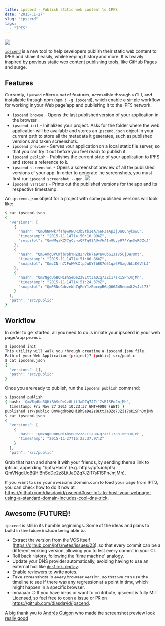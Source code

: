 ```yaml
---
title: ipscend - Publish static web content to IPFS
date: "2015-11-27"
slug: "ipscend"
tags: 
  - "IPFS"
---
```


[![](/img/ipscend.png)](https://github.com/diasdavid/ipscend)

[`ipscend`](https://github.com/diasdavid/ipscend) is a new tool to help developers publish their static web content to IPFS and share it easily, while keeping history and more. It is heavily inspired by previous static web content publishing tools, like GitHub Pages and surge.

## Features

Currently, `ipscend` offers a set of features, accessible through a CLI, and installable through npm (`npm i -g ipscend`), which enable a simple workflow for working in your Web page/app and publishing it to the IPFS network.

- `ipscend browse` - Opens the last published version of your application in the browser.
- `ipscend init` - Initializes your project. Asks for the folder where the web application will be available and stores an `ipscend.json` object in your current path to store all the metadata it generates, such as published versions and taken screenshots.
- `ipscend preview` - Serves your application on a local static file server, so that you can try it out before you feel ready to publish it.
- `ipscend publish` - Publishes the current state of your application to IPFS and stores a reference to it.
- `ipscend screenshot` - Opens a screenshot preview of all the published versions of your app. In order to generate the screenshots, you must first run `ipscend screenshot --gen`.
![](http://zippy.gfycat.com/TameDampKob.gif)
- `ipscend versions` - Prints out the published versions for the app and its respective timestamp.

An `ipscend.json` object for a project with some published versions will look like:

```bash
$ cat ipscend.json
{
  "versions": [
    {
      "hash": "QmQhNMwk7fThpwRNUR3bStb1eA7aeFJaApZjDaQCnykowL",
      "timestamp": "2015-11-14T14:50:10.998Z",
      "snapshot": "QmNMqiKZG7gCsnaQFTqG3AUeVhA1n8byy974Yqn3qRGZcJ"
    },
    {
      "hash": "QmSAmgQPCWjbrpbYHZQ2rVkH7a9vavubG1Jzv5CjDWrUmt",
      "timestamp": "2015-11-14T14:51:00.860Z",
      "snapshot": "QmcCNrn72FuHWkXtpJuUYfbH87d61qa6PSagUbLiK6VfLJ"
    },
    {
      "hash": "QmVNgdUoBQHiBhSeDe2z8LttJaDZq7JZi17sR1SPnJmjMh",
      "timestamp": "2015-11-14T14:51:24.379Z",
      "snapshot": "QmP5NuGdozeWaZqEdY1zBpcupB6qQ66AWReqm4L2vJzt73"
    }
  ],
  "path": "src/public"
}
```

## Workflow

In order to get started, all you need to do is initiate your ipscend in your web page/app project:

```bash
$ ipscend init
This utility will walk you through creating a ipscend.json file.
Path of your Web Application (project)? (public) src/public
$ cat ipscend.json
{
  "versions": [],
  "path": "src/public"
}
```

Once you are ready to publish, run the `ipscend publish` command:

```bash
$ ipscend publish
{ hash: 'QmVNgdUoBQHiBhSeDe2z8LttJaDZq7JZi17sR1SPnJmjMh',
  timestamp: Fri Nov 27 2015 10:23:37 GMT+0000 (WET) }
published src/public QmVNgdUoBQHiBhSeDe2z8LttJaDZq7JZi17sR1SPnJmjMh
$ cat ipscend.json
{
  "versions": [
    {
      "hash": "QmVNgdUoBQHiBhSeDe2z8LttJaDZq7JZi17sR1SPnJmjMh",
      "timestamp": "2015-11-27T16:23:37.971Z"
    }
  ],
  "path": "src/public"
```

Grab that hash and share it with your friends, by sending them a link to ipfs.io, appending "/ipfs/Hash" (e.g.  https:/ipfs.io/ipfs/ QmVNgdUoBQHiBhSeDe2z8LttJaDZq7JZi17sR1SPnJmjMh).

If you want to use your awesome.domain.com to load your page from IPFS, you can check how to do it now at https://github.com/diasdavid/ipscend#use-ipfs-to-host-your-webpage-using-a-standard-domain-includes-cool-dns-trick.

## Awesome (FUTURE)!

`ipscend` is still in its humble beginnings. Some of the ideas and plans to build in the future include being able to:

- Extract the version from the VCS itself (https://github.com/ipfs/notes/issues/23), so that every commit can be a different working version, allowing you to test every commit in your CI.
- Roll back history, following the 'time machine' analogy.
- Update your DNS provider automatically, avoiding having to use an external tool like [`dnslink-deploy`](https://github.com/ipfs/dnslink-deploy).
- Enable reviewers to write notes.
- Take screenshots in every browser version, so that we can use the timeline to see if there was any regression at a point in time, which might happen in a specific browser.
- moaaaar :D If you have ideas or want to contribute, ipscend is fully MIT Licensed, so feel free to open a issue or PR on https://github.com/diasdavid/ipscend.

A big thank you to [Andrés Gutgon](https://github.com/andresgutgon) who made the screenshot preview look [really good](https://github.com/diasdavid/ipscend-screenshot-visualizer/pull/1)
